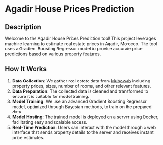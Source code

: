 # Agadir House Prices Prediction

## Description

Welcome to the Agadir House Prices Prediction tool! This project leverages machine learning to estimate real estate prices in Agadir, Morocco. The tool uses a Gradient Boosting Regressor model to provide accurate price predictions based on various property features.

## How It Works

1. **Data Collection**: We gather real estate data from [Mubawab](https://www.mubawab.ma/) including property prices, sizes, number of rooms, and other relevant features.
2. **Data Preparation**: The collected data is cleaned and transformed to ensure it is suitable for model training.
3. **Model Training**: We use an advanced Gradient Boosting Regressor model, optimized through Bayesian methods, to train on the prepared data.
4. **Model Hosting**: The trained model is deployed on a server using Docker, facilitating easy and scalable access.
5. **Real-Time Prediction**: Users can interact with the model through a web interface that sends property details to the server and receives instant price estimates.
